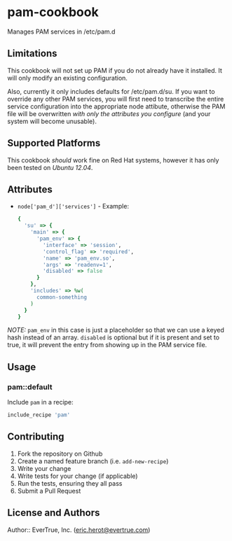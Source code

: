 # pam-cookbook

Manages PAM services in /etc/pam.d

## Limitations

This cookbook will not set up PAM if you do not already have it installed.  It will only modify an existing configuration.

Also, currently it only includes defaults for /etc/pam.d/su.  If you want to override any other PAM services, you will first need to transcribe the entire service configuration into the appropriate node attibute, otherwise the PAM file will be overwritten *with only the attributes you configure* (and your system will become unusable).

## Supported Platforms

This cookbook _should_ work fine on Red Hat systems, however it has only been tested on *Ubuntu 12.04*.

## Attributes
- `node['pam_d']['services']` - Example:

  ```ruby
  {
    'su' => {
      'main' => {
        'pam_env' => {
          'interface' => 'session',
          'control_flag' => 'required',
          'name' => 'pam_env.so',
          'args' => 'readenv=1',
          'disabled' => false
        }
      },
      'includes' => %w(
        common-something
      )
    }
  }
  ```

*NOTE:* `pam_env` in this case is just a placeholder so that we can use a keyed hash instead of an array.  `disabled` is optional but if it is present and set to true, it will prevent the entry from showing up in the PAM service file.

## Usage

### pam::default

Include `pam` in a recipe:

```ruby
include_recipe 'pam'
```

## Contributing

1. Fork the repository on Github
2. Create a named feature branch (i.e. `add-new-recipe`)
3. Write your change
4. Write tests for your change (if applicable)
5. Run the tests, ensuring they all pass
6. Submit a Pull Request

## License and Authors

Author:: EverTrue, Inc. (<eric.herot@evertrue.com>)
